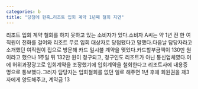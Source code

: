 ```yaml
---
categories: b
title: "당첨에 현혹…리조트 입회 계약 1년째 철회 지연"
---
```

리조트 입회 계약 철회를 하지 못하고 있는 소비자가 있다.소비자 A씨는 약 1년 전 한 여직원이 전화를 걸어와 리조트 무료 입회 대상자로 당첨됐다고 말했다.다음날 담당자라고 소개했던 여직원이 집으로 방문해 카드 일시불 계약을 맺었다.카드할부금액이 130만 원이라고 했으나 1주일 뒤 132만 원이 청구되고, 청구인도 리조트가 아닌 통신업체였다.이에 허위과장광고로 입회계약을 조장했기에 입회계약을 철회한다고 리조트사에 내용증명으로 통보했다.그러자 담당자는 입회철회를 없던 일로 해주면 1년 후에 회원권을 제3자에게 양도해주고, 계약금 13